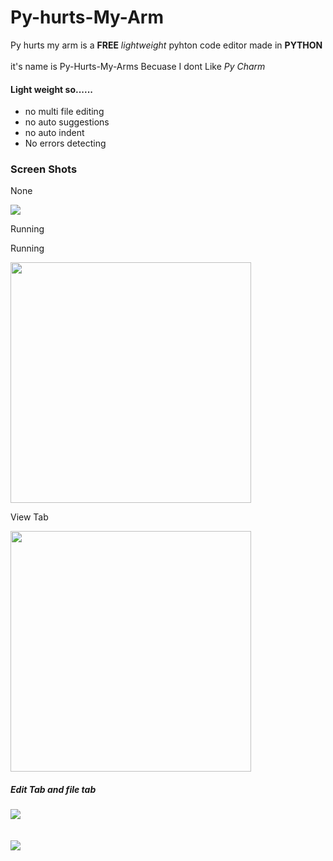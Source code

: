 # Py-hurts-My-Arm
Py hurts my arm is a **FREE** *lightweight* pyhton code editor made in **PYTHON**
<br>
<br>
it's name is Py-Hurts-My-Arms Becuase I dont Like *Py Charm*
<h4>Light weight so......</h4>
<ul>
  <li>no multi file editing</li>
  <li>no auto suggestions</li>
  <li>no auto indent</li>
  <li>No errors detecting</li>
</ul>
<h3>Screen Shots</h3>
<p>None</p>
<span><image src="Screenshot 2025-01-23 224405.png" /></span>
<p>Running</p>
<p>Running</p><span><image src="Screenshot 2025-01-23 224857.png" height=385 /> </span><p>View Tab</p><span> <image src="Screenshot 2025-01-23 225009.png" height=385/></span>
<h5>Edit Tab and file tab</h5>
<span><image src="Screenshot 2025-01-23 225215.png" /></span>
<br>
<br>
<br>
<span><image src="Screenshot 2025-01-23 225225.png" /></span>
